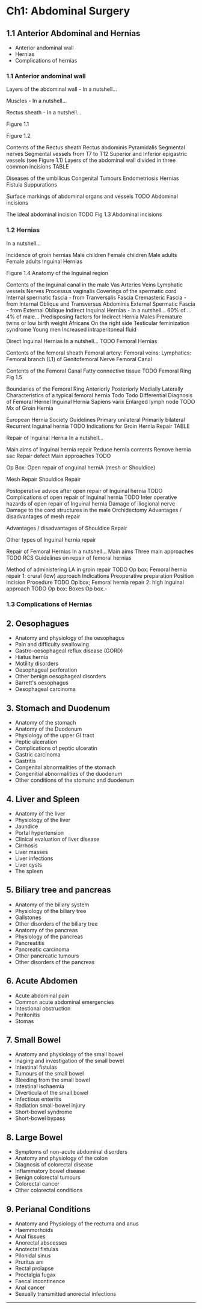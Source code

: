 # Ch1: Abdominal Surgery

## 1.1 Anterior Abdominal and Hernias
- Anterior andominal wall
- Hernias
- Complications of hernias

### 1.1 Anterior andominal wall

Layers of the abdominal wall - In a nutshell...

Muscles - In a nutshell...

Rectus sheath - In a nutshell...

Figure 1.1

Figure 1.2

Contents of the Rectus sheath
Rectus abdominis
Pyramidalis
Segmental nerves
Segmental vessels from T7 to T12
Superior and Inferior epigastric vessels (see Figure 1.1)
Layers of the abdominal wall divided in three common incisions
TABLE

Diseases of the umbilicus
Congenital
Tumours
Endometriosis
Hernias
Fistula
Suppurations

Surface markings of abdominal organs and vessels
TODO
Abdominal incisions 

The ideal abdominal incision
TODO
Fig 1.3 Abdominal incisions

### 1.2 Hernias

In a nutshell...

Incidence of groin hernias
Male children
Female children
Male adults
Female adults
Inguinal Hernias

Figure 1.4 Anatomy of the Inguinal region

Contents of the Inguinal canal in the male
Vas
Arteries
Veins
Lymphatic vessels
Nerves
Processus vaginalis
Coverings of the spermatic cord
Internal spermatic fascia - from  Tranversalis Fascia
Cremasteric Fascia - from Internal Oblique and Transversus Abdominis
External Spermatic Fascia - from External Oblique
Indirect Inquinal Hernias - In a nutshell...
60% of ...
4% of male...
Predisposing factors for Indirect Hernia
Males
Premature twins or low birth weight
Africans
On the right side
Testicular feminization syndrome
Young men
Increased intraperitoneal fluid

Direct Inguinal Hernias
In a nutshell...
TODO
Femoral Hernias

Contents of the femoral sheath
Femoral artery:
Femoral veins:
Lymphatics:
Femoral branch (L1) of Genitofemoral Nerve
Femoral Canal

Contents of the Femoral Canal
Fatty connective tissue
TODO
Femoral Ring
Fig 1.5

Boundaries of the Femoral Ring
Anteriorly
Posteriorly
Medially
Laterally
Characteristics of a typical femoral hernia
Todo
Todo
Differential Diagnosis of Femoral Hernel
Inguinal Hernia
Sapiens varix
Enlarged lymph node
TODO
Mx of Groin Hernia


European Hernia Society Guidelines
Primary unilateral
Primarily bilateral
Recurrent Inguinal hernia
TODO
Indications for Groin Hernia Repair
TABLE

Repair of Inguinal Hernia
In a nutshell...

Main aims of Inguinal hernia repair
Reduce hernia contents
Remove hernia sac
Repair defect
Main approaches
TODO

Op Box:  Open repair of onguinal herniA (mesh or Shouldice)

Mesh Repair
Shouldice Repair

Postoperative advice after open repair of Inguinal hernia
TODO
Complications of open repair of Inguinal hernia
TODO
Inter operative hazards of open repair of Inguinal hernia
Damage of iliogional nerve
Damage to the cord structures in the male
Orchidectomy 
Advantages / disadvantages of mesh repair

Advantages / disadvantages of Shouldice Repair

Other types of Inguinal hernia repair 

Repair of Femoral Hernias
In a nutshell...
Main aims
Three main approaches
TODO
RCS Guidelines on repair of femoral hernias

Method of administering LA in groin repair
TODO
Op box: Femoral hernia repair 1: crural (low) approach
Indications
Preoperative preparation 
Position
Incision
Procedure
TODO
Op box; Femoral hernia repair 2: high Inguinal approach 
 TODO
Op box: Boxes
Op box.-

### 1.3 Complications of Hernias

## 2. Oesophagues
- Anatomy and physiology of the oesophagus
- Pain and difficulty swallowing
- Gastro-oesophageal reflux disease (GORD)
- Hiatus hernia
- Motility disorders
- Oesophageal perforation
- Other benign oesophageal disorders
- Barrett's oesophagus
- Oesophageal carcinoma

## 3. Stomach and Duodenum
- Anatomy of the stomach
- Anatomy of the Duodenum
- Physiology of the upper GI tract
- Peptic ulceration
- Complications of peptic ulceratin
- Gastric carcinoma
- Gastritis
- Congenital abnormalities of the stomach
- Congenitial abnormalities of the duodenum
- Other conditions of the stomahc and duodenum

## 4. Liver and Spleen
- Anatomy of the liver
- Physiology of the liver
- Jaundice
- Portal hypertension
- Clinical evaluation of liver disease
- Cirrhosis
- Liver masses
- Liver infections
- Liver cysts
- The spleen

## 5. Biliary tree and pancreas
- Anatomy of the biliary system
- Physiology of the biliary tree
- Gallstones
- Other disorders of the biliary tree
- Anatomy of the pancreas
- Physiology of the pancreas
- Pancreatitis
- Pancreatic carcinoma
- Other pancreatic tumours
- Other disorders of the pancreas

## 6. Acute Abdomen
- Acute abdominal pain
- Common acute abdominal emergencies
- Intestional obstruction
- Peritonitis
- Stomas

## 7. Small Bowel
- Anatomy and physiology of the small bowel
- Inaging and investigation of the small bowel
- Intestinal fistulas
- Tumours of the small bowel
- Bleeding from the small bowel
- Intestinal ischaemia
- Diverticula of the small bowel
- Infectious enteritis
- Radiation small-bowel injury
- Short-bowel syndrome
- Short-bowel bypass

## 8. Large Bowel
- Symptoms of non-acute abdominal disorders
- Anatomy and physiology of the colon
- Diagnosis of colorectal disease
- Inflammatory bowel disease
- Benign colorectal tumours
- Colorectal cancer
- Other colorectal conditions

## 9. Perianal Conditions
- Anatomy and Physiology of the rectuma and anus
- Haemmorhoids
- Anal fissues
- Anorectal abscesses
- Anotectal fistulas
- Pilonidal sinus
- Pruritus ani
- Rectal prolapse
- Proctalgia fugax
- Faecal incontinence
- Anal cancer
- Sexually transmitted anorectal infections

------
